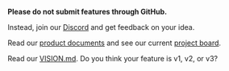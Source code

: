 **Please do not submit features through GitHub.**

Instead, join our [Discord](https://discord.gg/HNmxvpm) and get feedback on your idea.

Read our [product documents](https://www.notion.so/athensresearch/086983edefdd4bb982ab7a17c9d83d7b?v=dcf327b969864e04b21c7a1947bbdb28) and see our current [project board](https://github.com/athensresearch/athens/projects/2).

Read our [VISION.md](https://github.com/athensresearch/athens/blob/master/VISION.md). Do you think your feature is v1, v2, or v3?
